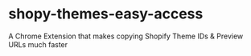 # shopy-themes-easy-access
 A Chrome Extension that makes copying Shopify Theme IDs & Preview URLs much faster
